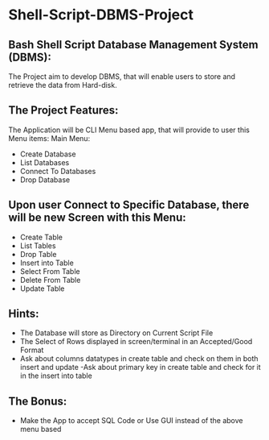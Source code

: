 # Shell-Script-DBMS-Project

## Bash Shell Script Database Management System (DBMS):

The Project aim to develop DBMS, that will enable users to store and retrieve the data from Hard-disk.

## The Project Features:
The Application will be CLI Menu based app, that will provide to user this Menu items:
Main Menu:
- Create Database
- List Databases
- Connect To Databases
- Drop Database

## Upon user Connect to Specific Database, there will be new Screen with this Menu:
- Create Table 
- List Tables
- Drop Table
- Insert into Table
- Select From Table
- Delete From Table
- Update Table

## Hints:
- The Database will store as Directory on Current Script File
- The Select of Rows displayed in screen/terminal in  an Accepted/Good Format
- Ask about columns datatypes in create table and check on them in both insert and update
-Ask about primary key in create table and check for it in the insert into table

## The Bonus:
- Make the App to accept SQL Code or  Use GUI instead of the above menu based 
